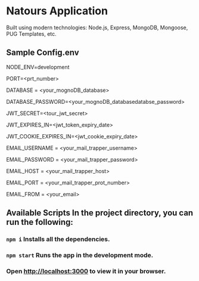 # Natours Application

Built using modern technologies: Node.js, Express, MongoDB, Mongoose, PUG Templates, etc.

## Sample Config.env
NODE_ENV=development

PORT=<prt_number>

DATABASE = <your_mognoDB_database>

DATABASE_PASSWORD=<your_mognoDB_databasedatabse_password>

JWT_SECRET=<tour_jwt_secret>

JWT_EXPIRES_IN=<jwt_token_expiry_date>

JWT_COOKIE_EXPIRES_IN=<jwt_cookie_expiry_date>

EMAIL_USERNAME = <your_mail_trapper_username>

EMAIL_PASSWORD = <your_mail_trapper_password>

EMAIL_HOST =  <your_mail_trapper_host>

EMAIL_PORT =  <your_mail_trapper_prot_number>

EMAIL_FROM = <your_email>


## Available Scripts In the project directory, you can run the following:

### `npm i` Installs all the dependencies.
### `npm start` Runs the app in the development mode. 
### Open [http://localhost:3000](http://localhost:3000) to view it in your browser.
